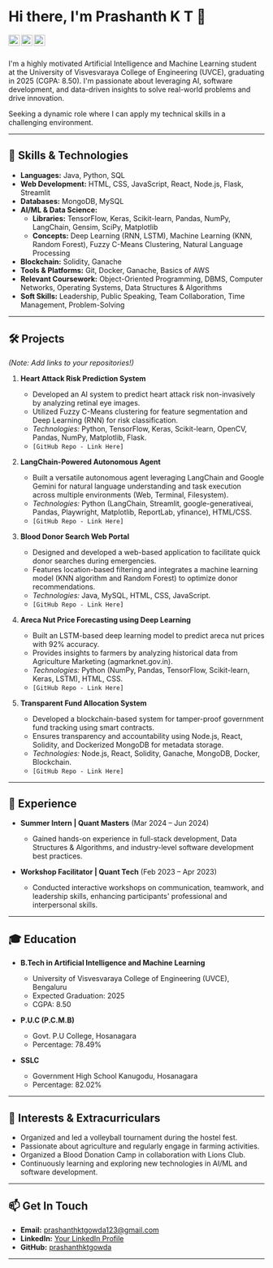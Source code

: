 # Hi there, I'm Prashanth K T 👋

<a href="https://www.linkedin.com/in/your-linkedin-profile-url">
  <img align="left" alt="Prashanth's LinkedIn" width="22px" src="https://cdn.jsdelivr.net/npm/simple-icons@v3/icons/linkedin.svg" />
</a>
<a href="https://github.com/prashanthktgowda">
  <img align="left" alt="Prashanth's GitHub" width="22px" src="https://cdn.jsdelivr.net/npm/simple-icons@v3/icons/github.svg" />
</a>
<a href="mailto:prashanthktgowda123@gmail.com">
  <img align="left" alt="Prashanth's Email" width="22px" src="https://cdn.jsdelivr.net/npm/simple-icons@v3/icons/gmail.svg" />
</a>

<br />
<br />

I'm a highly motivated Artificial Intelligence and Machine Learning student at the University of Visvesvaraya College of Engineering (UVCE), graduating in 2025 (CGPA: 8.50). I'm passionate about leveraging AI, software development, and data-driven insights to solve real-world problems and drive innovation.

Seeking a dynamic role where I can apply my technical skills in a challenging environment.

---

## 🚀 Skills & Technologies

*   **Languages:** Java, Python, SQL
*   **Web Development:** HTML, CSS, JavaScript, React, Node.js, Flask, Streamlit
*   **Databases:** MongoDB, MySQL
*   **AI/ML & Data Science:**
    *   **Libraries:** TensorFlow, Keras, Scikit-learn, Pandas, NumPy, LangChain, Gensim, SciPy, Matplotlib
    *   **Concepts:** Deep Learning (RNN, LSTM), Machine Learning (KNN, Random Forest), Fuzzy C-Means Clustering, Natural Language Processing
*   **Blockchain:** Solidity, Ganache
*   **Tools & Platforms:** Git, Docker, Ganache, Basics of AWS
*   **Relevant Coursework:** Object-Oriented Programming, DBMS, Computer Networks, Operating Systems, Data Structures & Algorithms
*   **Soft Skills:** Leadership, Public Speaking, Team Collaboration, Time Management, Problem-Solving

---

## 🛠️ Projects

*(Note: Add links to your repositories!)*

1.  **Heart Attack Risk Prediction System**
    *   Developed an AI system to predict heart attack risk non-invasively by analyzing retinal eye images.
    *   Utilized Fuzzy C-Means clustering for feature segmentation and Deep Learning (RNN) for risk classification.
    *   *Technologies:* Python, TensorFlow, Keras, Scikit-learn, OpenCV, Pandas, NumPy, Matplotlib, Flask.
    *   `[GitHub Repo - Link Here]`

2.  **LangChain-Powered Autonomous Agent**
    *   Built a versatile autonomous agent leveraging LangChain and Google Gemini for natural language understanding and task execution across multiple environments (Web, Terminal, Filesystem).
    *   *Technologies:* Python (LangChain, Streamlit, google-generativeai, Pandas, Playwright, Matplotlib, ReportLab, yfinance), HTML/CSS.
    *   `[GitHub Repo - Link Here]`

3.  **Blood Donor Search Web Portal**
    *   Designed and developed a web-based application to facilitate quick donor searches during emergencies.
    *   Features location-based filtering and integrates a machine learning model (KNN algorithm and Random Forest) to optimize donor recommendations.
    *   *Technologies:* Java, MySQL, HTML, CSS, JavaScript.
    *   `[GitHub Repo - Link Here]`

4.  **Areca Nut Price Forecasting using Deep Learning**
    *   Built an LSTM-based deep learning model to predict areca nut prices with 92% accuracy.
    *   Provides insights to farmers by analyzing historical data from Agriculture Marketing (agmarknet.gov.in).
    *   *Technologies:* Python (NumPy, Pandas, TensorFlow, Scikit-learn, Keras, LSTM), HTML, CSS.
    *   `[GitHub Repo - Link Here]`

5.  **Transparent Fund Allocation System**
    *   Developed a blockchain-based system for tamper-proof government fund tracking using smart contracts.
    *   Ensures transparency and accountability using Node.js, React, Solidity, and Dockerized MongoDB for metadata storage.
    *   *Technologies:* Node.js, React, Solidity, Ganache, MongoDB, Docker, Blockchain.
    *   `[GitHub Repo - Link Here]`

---

## 💼 Experience

*   **Summer Intern | Quant Masters** (Mar 2024 – Jun 2024)
    *   Gained hands-on experience in full-stack development, Data Structures & Algorithms, and industry-level software development best practices.

*   **Workshop Facilitator | Quant Tech** (Feb 2023 – Apr 2023)
    *   Conducted interactive workshops on communication, teamwork, and leadership skills, enhancing participants' professional and interpersonal skills.

---

## 🎓 Education

*   **B.Tech in Artificial Intelligence and Machine Learning**
    *   University of Visvesvaraya College of Engineering (UVCE), Bengaluru
    *   Expected Graduation: 2025
    *   CGPA: 8.50

*   **P.U.C (P.C.M.B)**
    *   Govt. P.U College, Hosanagara
    *   Percentage: 78.49%

*   **SSLC**
    *   Government High School Kanugodu, Hosanagara
    *   Percentage: 82.02%

---

## 🌱 Interests & Extracurriculars

*   Organized and led a volleyball tournament during the hostel fest.
*   Passionate about agriculture and regularly engage in farming activities.
*   Organized a Blood Donation Camp in collaboration with Lions Club.
*   Continuously learning and exploring new technologies in AI/ML and software development.

---

## 📫 Get In Touch

*   **Email:** [prashanthktgowda123@gmail.com](mailto:prashanthktgowda123@gmail.com)
*   **LinkedIn:** [Your LinkedIn Profile](https://www.linkedin.com/in/your-linkedin-profile-url) <!-- Replace with your actual LinkedIn URL -->
*   **GitHub:** [prashanthktgowda](https://github.com/prashanthktgowda)

---

<!-- Optional: Add GitHub Stats (Uncomment and replace 'your-github-username' with 'prashanthktgowda') -->
<!--
[![Prashanth's GitHub stats](https://github-readme-stats.vercel.app/api?username=prashanthktgowda&show_icons=true&theme=radical)](https://github.com/anuraghazra/github-readme-stats)
[![Top Langs](https://github-readme-stats.vercel.app/api/top-langs/?username=prashanthktgowda&layout=compact&theme=radical)](https://github.com/anuraghazra/github-readme-stats)
-->
